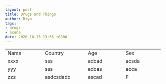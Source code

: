 ```yaml
---
layout: post
title: Drugs and Things
author: Riya
tags:
- drugs
- acene
date: 2020-10-13 13:56 +0800
---
```


<table style="height: 117px;" width="663">
<tbody>
<tr>
<td style="width: 158px;">Name</td>
<td style="width: 159px;">Country</td>
<td style="width: 159px;">Age</td>
<td style="width: 159px;">Sex</td>
</tr>
<tr>
<td style="width: 158px;">xxxx</td>
<td style="width: 159px;">sss</td>
<td style="width: 159px;">adcad</td>
<td style="width: 159px;">acsda</td>
</tr>
<tr>
<td style="width: 158px;">yyy</td>
<td style="width: 159px;">sss</td>
<td style="width: 159px;">adcas</td>
<td style="width: 159px;">acca</td>
</tr>
<tr>
<td style="width: 158px;">zzz</td>
<td style="width: 159px;">asdcsdadc</td>
<td style="width: 159px;">ascad</td>
<td style="width: 159px;">F</td>
</tr>
<tr>
<td style="width: 158px;">&nbsp;</td>
<td style="width: 159px;">&nbsp;</td>
<td style="width: 159px;">&nbsp;</td>
<td style="width: 159px;">&nbsp;</td>
</tr>
</tbody>
</table>
